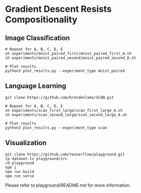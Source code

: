 # Gradient Descent Resists Compositionality

## Image Classification
    # Repeat for A, B, C, D, E
    sh experiments/mnist_paired_first/mnist_paired_first_A.sh
    sh experiments/mnist_paired_second/mnist_paired_second_A.sh

    # Plot results
    python3 plot_results.py --experiment_type mnist_paired

## Language Learning
    git clone https://github.com/brendenlake/SCAN.git
    
    # Repeat for A, B, C, D, E
    sh experiments/scan_first_large/scan_first_large_A.sh
    sh experiments/scan_second_large/scan_second_large_A.sh
    
    # Plot results
    python3 plot_results.py --experiment_type scan

## Visualization
    git clone https://github.com/tensorflow/playground.git
    cp dataset.ts playground/src
    cd playground
    npm i
    npm run build
    npm run serve

Please refer to playground/README.md for more information.
